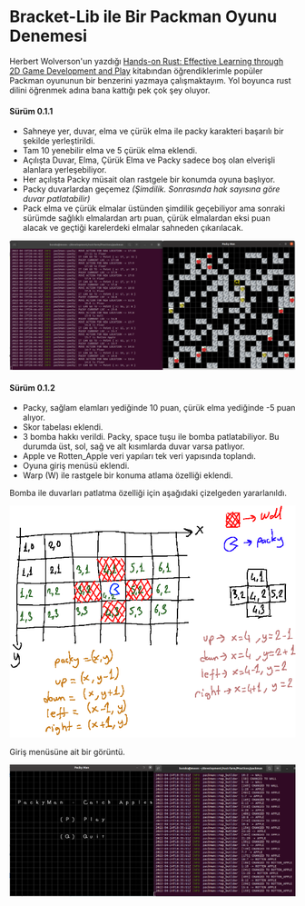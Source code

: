 # Bracket-Lib ile Bir Packman Oyunu Denemesi

Herbert Wolverson'un yazdığı [Hands-on Rust: Effective Learning through 2D Game Development and Play](https://www.amazon.com/Hands-Rust-Effective-Learning-Development-dp-1680508164/dp/1680508164/) kitabından öğrendiklerimle popüler Packman oyununun bir benzerini yazmaya çalışmaktayım. Yol boyunca rust dilini öğrenmek adına bana kattığı pek çok şey oluyor.

#### Sürüm 0.1.1

- Sahneye yer, duvar, elma ve çürük elma ile packy karakteri başarılı bir şekilde yerleştirildi.
- Tam 10 yenebilir elma ve 5 çürük elma eklendi.
- Açılışta Duvar, Elma, Çürük Elma ve Packy sadece boş olan elverişli alanlara yerleşebiliyor.
- Her açılışta Packy müsait olan rastgele bir konumda oyuna başlıyor.
- Packy duvarlardan geçemez *(Şimdilik. Sonrasında hak sayısına göre duvar patlatabilir)*
- Pack elma ve çürük elmalar üstünden şimdilik geçebiliyor ama sonraki sürümde sağlıklı elmalardan artı puan, çürük elmalardan eksi puan alacak ve geçtiği karelerdeki elmalar sahneden çıkarılacak.

![../images/packman_1.png](../images/packman_1.png)

#### Sürüm 0.1.2

- Packy, sağlam elamları yediğinde 10 puan, çürük elma yediğinde -5 puan alıyor.
- Skor tabelası eklendi.
- 3 bomba hakkı verildi. Packy, space tuşu ile bomba patlatabiliyor. Bu durumda üst, sol, sağ ve alt kısımlarda duvar varsa patlıyor.
- Apple ve Rotten_Apple veri yapıları tek veri yapısında toplandı.
- Oyuna giriş menüsü eklendi.
- Warp (W) ile rastgele bir konuma atlama özelliği eklendi.

Bomba ile duvarları patlatma özelliği için aşağıdaki çizelgeden yararlanıldı.

![../images/packman_2.png](../images/packman_2.png)

Giriş menüsüne ait bir görüntü.

![../images/packman_3.png](../images/packman_3.png)